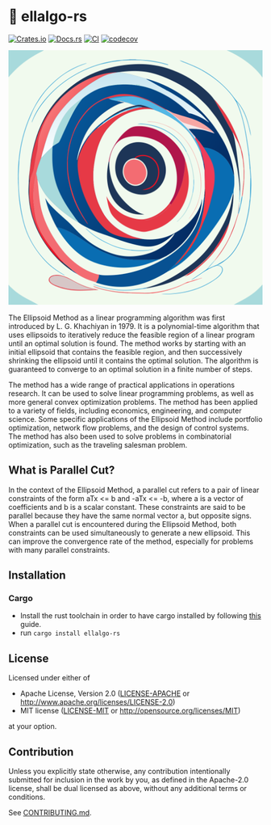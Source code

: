 # 🏉 ellalgo-rs

[![Crates.io](https://img.shields.io/crates/v/ellalgo-rs.svg)](https://crates.io/crates/ellalgo-rs)
[![Docs.rs](https://docs.rs/ellalgo-rs/badge.svg)](https://docs.rs/ellalgo-rs)
[![CI](https://github.com/luk036/ellalgo-rs/workflows/CI/badge.svg)](https://github.com/luk036/ellalgo-rs/actions)
[![codecov](https://codecov.io/gh/luk036/ellalgo-rs/branch/master/graph/badge.svg?token=KZnX3rl1gV)](https://codecov.io/gh/luk036/ellalgo-rs)

<p align="center">
  <img src="./ellipsoid-method.svg"/>
</p>

The Ellipsoid Method as a linear programming algorithm was first introduced by L. G. Khachiyan in 1979. It is a polynomial-time algorithm that uses ellipsoids to iteratively reduce the feasible region of a linear program until an optimal solution is found. The method works by starting with an initial ellipsoid that contains the feasible region, and then successively shrinking the ellipsoid until it contains the optimal solution. The algorithm is guaranteed to converge to an optimal solution in a finite number of steps.

The method has a wide range of practical applications in operations research. It can be used to solve linear programming problems, as well as more general convex optimization problems. The method has been applied to a variety of fields, including economics, engineering, and computer science. Some specific applications of the Ellipsoid Method include portfolio optimization, network flow problems, and the design of control systems. The method has also been used to solve problems in combinatorial optimization, such as the traveling salesman problem.

## What is Parallel Cut?
In the context of the Ellipsoid Method, a parallel cut refers to a pair of linear constraints of the form aTx <= b and -aTx <= -b, where a is a vector of coefficients and b is a scalar constant. These constraints are said to be parallel because they have the same normal vector a, but opposite signs. When a parallel cut is encountered during the Ellipsoid Method, both constraints can be used simultaneously to generate a new ellipsoid. This can improve the convergence rate of the method, especially for problems with many parallel constraints.

## Installation

### Cargo

* Install the rust toolchain in order to have cargo installed by following
  [this](https://www.rust-lang.org/tools/install) guide.
* run `cargo install ellalgo-rs`

## License

Licensed under either of

 * Apache License, Version 2.0
   ([LICENSE-APACHE](LICENSE-APACHE) or http://www.apache.org/licenses/LICENSE-2.0)
 * MIT license
   ([LICENSE-MIT](LICENSE-MIT) or http://opensource.org/licenses/MIT)

at your option.

## Contribution

Unless you explicitly state otherwise, any contribution intentionally submitted
for inclusion in the work by you, as defined in the Apache-2.0 license, shall be
dual licensed as above, without any additional terms or conditions.

See [CONTRIBUTING.md](CONTRIBUTING.md).
